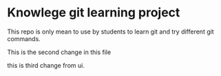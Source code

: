 # Knowlege git learning project

This repo is only mean to use by students to learn git and try different git commands.

This is the second change in this file

this is third change from ui.
